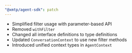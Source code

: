 ```yaml
---
"@xmtp/agent-sdk": patch
---
```


- Simplified filter usage with parameter-based API
- Removed `withFilter`
- Changed all interface definitions to type definitions
- Updated `ConversationContext` to use new filter methods
- Introduced unified context types in `AgentContext`

